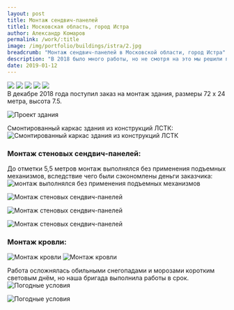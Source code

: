 ```yaml
---
layout: post
title: Монтаж сендвич-панелей
title1: Московская область, город Истра
author: Александр Комаров
permalink: /work/:title
image: /img/portfolio/buildings/istra/2.jpg
breadcrumb: "Монтаж сендвич-панелей в Московской области, город Истра"
description: "В 2018 было много работы, но не смотря на это мы решили продолжить цикл статей о нашем деле"
date: 2019-01-12
---
```

<div class="fotorama"
     data-nav="thumbs"
     data-allowfullscreen="native"
     data-loop="true">
  <img src="/img/portfolio/buildings/istra/1.jpg">
  <img src="/img/portfolio/buildings/istra/2.jpg">
  <img src="/img/portfolio/buildings/istra/3.jpg">
  <img src="/img/portfolio/buildings/istra/4.jpg">
  <img src="/img/portfolio/buildings/istra/5.jpg">
</div>
В декабре 2018 года поступил заказ на монтаж здания, размеры 72 х 24 метра, высота 7.5.


![Проект здания](/img/portfolio/buildings/istra/2.jpg "Проект здания")

Смонтированный каркас здания из конструкций ЛСТК:
![Смонтированный каркас здания из конструкций ЛСТК](/img/portfolio/buildings/istra/1.jpg "Смонтированный каркас здания из конструкций ЛСТК")


### Монтаж стеновых сендвич-панелей:
До отметки 5,5 метров монтаж выполнялся без применения подъемных механизмов, вследствие чего были сэкономлены деньги заказчика:
![монтаж выполнялся без применения подъемных механизмов](/img/portfolio/buildings/istra/5.jpg "монтаж выполнялся без применения подъемных механизмов")

![Монтаж стеновых сендвич-панелей](/img/portfolio/buildings/istra/6.jpg "Монтаж стеновых сендвич-панелей")

![Монтаж стеновых сендвич-панелей](/img/portfolio/buildings/istra/3.jpg "Монтаж стеновых сендвич-панелей")

![Монтаж стеновых сендвич-панелей](/img/portfolio/buildings/istra/4.jpg "Монтаж стеновых сендвич-панелей")

### Монтаж кровли:
![Монтаж кровли](/img/portfolio/buildings/istra/8.jpg "Монтаж кровли")
![Монтаж кровли](/img/portfolio/buildings/istra/13.jpg "Монтаж кровли")

Работа осложнялась обильными снегопадами и морозами коротким световым днём, но наша бригада выполнила работы в срок.
![Погодные условия](/img/portfolio/buildings/istra/7.jpg "Погодные условия")

![Погодные условия](/img/portfolio/buildings/istra/11.jpg "Погодные условия")

